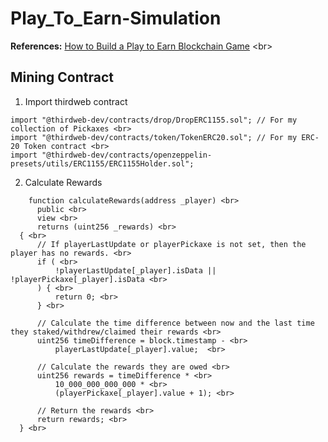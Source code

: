 # Play_To_Earn-Simulation
**References:** [How to Build a Play to Earn Blockchain Game]([https://ithelp.ithome.com.tw/articles/10297084](https://www.youtube.com/watch?v=iTfQh5m8HF8&t=2s)) <br>
## Mining Contract
1. Import thirdweb contract <br>
  ```
  import "@thirdweb-dev/contracts/drop/DropERC1155.sol"; // For my collection of Pickaxes <br>
  import "@thirdweb-dev/contracts/token/TokenERC20.sol"; // For my ERC-20 Token contract <br>
  import "@thirdweb-dev/contracts/openzeppelin-presets/utils/ERC1155/ERC1155Holder.sol";
  ```
2. Calculate Rewards <br>
  ```
      function calculateRewards(address _player) <br>
        public <br>
        view <br>
        returns (uint256 _rewards) <br>
    { <br>
        // If playerLastUpdate or playerPickaxe is not set, then the player has no rewards. <br>
        if ( <br>
            !playerLastUpdate[_player].isData || !playerPickaxe[_player].isData <br>
        ) { <br>
            return 0; <br>
        } <br>

        // Calculate the time difference between now and the last time they staked/withdrew/claimed their rewards <br>
        uint256 timeDifference = block.timestamp - <br>
            playerLastUpdate[_player].value;  <br>

        // Calculate the rewards they are owed <br>
        uint256 rewards = timeDifference * <br>
            10_000_000_000_000 * <br>
            (playerPickaxe[_player].value + 1); <br>

        // Return the rewards <br>
        return rewards; <br>
    } <br>
  ```
